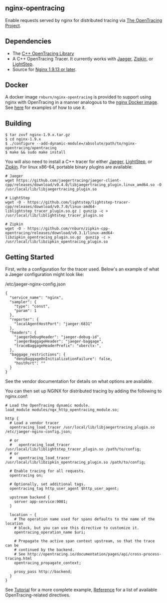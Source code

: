 nginx-opentracing
-----------------

Enable requests served by nginx for distributed tracing via [The OpenTracing Project](opentracing.io).

Dependencies
------------
- The [C++ OpenTracing Library](https://github.com/opentracing/opentracing-cpp)
- A C++ OpenTracing Tracer. It currently works with
[Jaeger](https://github.com/jaegertracing/cpp-client),
[Zipkin](https://github.com/rnburn/zipkin-cpp-opentracing), or
[LightStep](https://github.com/lightstep/lightstep-tracer-cpp).
- Source for [Nginx 1.9.13 or later](http://nginx.org/).

Docker
------------
A docker image `rnburn/nginx-opentracing` is provided to support using nginx with OpenTracing
in a manner analogous to the [nginx Docker image](https://hub.docker.com/_/nginx/). 
See [here](example/) for examples of how to use it.

Building
--------
```
$ tar zxvf nginx-1.9.x.tar.gz
$ cd nginx-1.9.x
$ ./configure --add-dynamic-module=/absolute/path/to/nginx-opentracing/opentracing
$ make && sudo make install
```

You will also need to install a C++ tracer for either [Jaeger](https://github.com/jaegertracing/jaeger-client-cpp), [LightStep](
https://github.com/lightstep/lightstep-tracer-cpp), or [Zipkin](https://github.com/rnburn/zipkin-cpp-opentracing). For linux x86-64, portable binary plugins are available:
```
# Jaeger
wget https://github.com/jaegertracing/jaeger-client-cpp/releases/download/v0.4.0/libjaegertracing_plugin.linux_amd64.so -O /usr/local/lib/libjaegertracing_plugin.so

# LightStep
wget -O - https://github.com/lightstep/lightstep-tracer-cpp/releases/download/v0.7.0/linux-amd64-liblightstep_tracer_plugin.so.gz | gunzip -c > /usr/local/lib/liblightstep_tracer_plugin.so

# Zipkin
wget -O - https://github.com/rnburn/zipkin-cpp-opentracing/releases/download/v0.3.1/linux-amd64-libzipkin_opentracing_plugin.so.gz  gunzip -c > /usr/local/lib/libzipkin_opentracing_plugin.so

```

Getting Started
---------------
First, write a configuration for the tracer used. Below's an example of what
a Jaeger configuration might look like:

/etc/jaeger-nginx-config.json
```
{
  "service_name": "nginx",
  "sampler": {
    "type": "const",
    "param": 1
  },
  "reporter": {
    "localAgentHostPort": "jaeger:6831"
  },
  "headers": {
    "jaegerDebugHeader": "jaeger-debug-id",
    "jaegerBaggageHeader": "jaeger-baggage",
    "traceBaggageHeaderPrefix": "uberctx-",
  },
  "baggage_restrictions": {
    "denyBaggageOnInitializationFailure": false,
    "hostPort": ""
  }
}
```

See the vendor documentation for details on what options are available.

You can then set up NGINX for distributed tracing by adding the following to
nginx.conf:
```
# Load the OpenTracing dynamic module.
load_module modules/ngx_http_opentracing_module.so;

http {
  # Load a vendor tracer
  opentracing_load_tracer /usr/local/lib/libjaegertracing_plugin.so /etc/jaeger-nginx-config.json;

  # or 
  #   opentracing_load_tracer /usr/local/lib/liblightstep_tracer_plugin.so /path/to/config;
  # or 
  #   opentracing_load_tracer /usr/local/lib/libzipkin_opentracing_plugin.so /path/to/config;

  # Enable tracing for all requests.
  opentracing on;

  # Optionally, set additional tags.
  opentracing_tag http_user_agent $http_user_agent;

  upstream backend {
    server app-service:9001;
  }

  location ~ {
    # The operation name used for spans defaults to the name of the location
    # block, but you can use this directive to customize it.
    opentracing_operation_name $uri;

    # Propagate the active span context upstream, so that the trace can be
    # continued by the backend.
    # See http://opentracing.io/documentation/pages/api/cross-process-tracing.html
    opentracing_propagate_context;

    proxy_pass http://backend;
  }
}
```

See [Tutorial](doc/Tutorial.md) for a more complete example,
[Reference](doc/Directives.md) for a list of available OpenTracing-related
directives.
